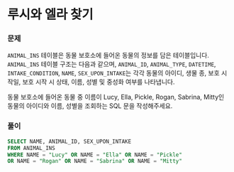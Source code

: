 # 루시와 엘라 찾기

### 문제

`ANIMAL_INS` 테이블은 동물 보호소에 들어온 동물의 정보를 담은 테이블입니다. `ANIMAL_INS` 테이블 구조는 다음과 같으며, `ANIMAL_ID`, `ANIMAL_TYPE`, `DATETIME`, `INTAKE_CONDITION`, `NAME`, `SEX_UPON_INTAKE`는 각각 동물의 아이디, 생물 종, 보호 시작일, 보호 시작 시 상태, 이름, 성별 및 중성화 여부를 나타냅니다.

동물 보호소에 들어온 동물 중 이름이 Lucy, Ella, Pickle, Rogan, Sabrina, Mitty인 동물의 아이디와 이름, 성별을 조회하는 SQL 문을 작성해주세요.



### 풀이

```sql
SELECT NAME, ANIMAL_ID, SEX_UPON_INTAKE
FROM ANIMAL_INS
WHERE NAME = "Lucy" OR NAME = "Ella" OR NAME = "Pickle" 
OR NAME = "Rogan" OR NAME = "Sabrina" OR NAME = "Mitty"
```

